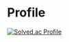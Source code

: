 # Profile
[![Solved.ac Profile](http://mazassumnida.wtf/api/generate_badge?boj=woorym)](https://solved.ac/woorym)
